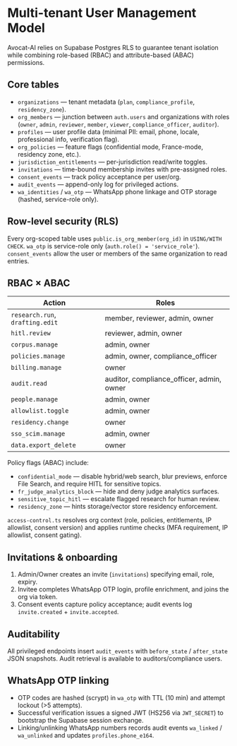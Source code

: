 # Multi-tenant User Management Model

Avocat-AI relies on Supabase Postgres RLS to guarantee tenant isolation while combining role-based (RBAC) and attribute-based (ABAC) permissions.

## Core tables

- `organizations` — tenant metadata (`plan`, `compliance_profile`, `residency_zone`).
- `org_members` — junction between `auth.users` and organizations with roles (`owner`, `admin`, `reviewer`, `member`, `viewer`, `compliance_officer`, `auditor`).
- `profiles` — user profile data (minimal PII: email, phone, locale, professional info, verification flag).
- `org_policies` — feature flags (confidential mode, France-mode, residency zone, etc.).
- `jurisdiction_entitlements` — per-jurisdiction read/write toggles.
- `invitations` — time-bound membership invites with pre-assigned roles.
- `consent_events` — track policy acceptance per user/org.
- `audit_events` — append-only log for privileged actions.
- `wa_identities` / `wa_otp` — WhatsApp phone linkage and OTP storage (hashed, service-role only).

## Row-level security (RLS)

Every org-scoped table uses `public.is_org_member(org_id)` in `USING/WITH CHECK`. `wa_otp` is service-role only (`auth.role() = 'service_role'`). `consent_events` allow the user or members of the same organization to read entries.

## RBAC × ABAC

| Action | Roles |
| --- | --- |
| `research.run`, `drafting.edit` | member, reviewer, admin, owner |
| `hitl.review` | reviewer, admin, owner |
| `corpus.manage` | admin, owner |
| `policies.manage` | admin, owner, compliance_officer |
| `billing.manage` | owner |
| `audit.read` | auditor, compliance_officer, admin, owner |
| `people.manage` | admin, owner |
| `allowlist.toggle` | admin, owner |
| `residency.change` | owner |
| `sso_scim.manage` | admin, owner |
| `data.export_delete` | owner |

Policy flags (ABAC) include:

- `confidential_mode` — disable hybrid/web search, blur previews, enforce File Search, and require HITL for sensitive topics.
- `fr_judge_analytics_block` — hide and deny judge analytics surfaces.
- `sensitive_topic_hitl` — escalate flagged research for human review.
- `residency_zone` — hints storage/vector store residency enforcement.

`access-control.ts` resolves org context (role, policies, entitlements, IP allowlist, consent version) and applies runtime checks (MFA requirement, IP allowlist, consent gating).

## Invitations & onboarding

1. Admin/Owner creates an invite (`invitations`) specifying email, role, expiry.
2. Invitee completes WhatsApp OTP login, profile enrichment, and joins the org via token.
3. Consent events capture policy acceptance; audit events log `invite.created` + `invite.accepted`.

## Auditability

All privileged endpoints insert `audit_events` with `before_state` / `after_state` JSON snapshots. Audit retrieval is available to auditors/compliance users.

## WhatsApp OTP linking

- OTP codes are hashed (scrypt) in `wa_otp` with TTL (10 min) and attempt lockout (>5 attempts).
- Successful verification issues a signed JWT (HS256 via `JWT_SECRET`) to bootstrap the Supabase session exchange.
- Linking/unlinking WhatsApp numbers records audit events `wa_linked` / `wa_unlinked` and updates `profiles.phone_e164`.
